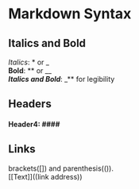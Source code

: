 # Markdown Syntax

## Italics and Bold<br> 
_Italics_: * or _<br> 
**Bold**: ** or __<br> 
**_Italics and Bold_**: _** for legibility<br> 
## Headers<br>
#### Header4: ####<br>
## Links<br>
brackets([]) and parenthesis(()).<br>
[[Text]]((link address))<br>
